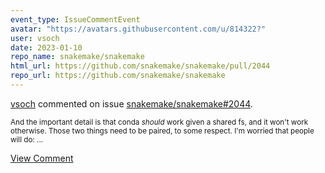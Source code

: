 ```yaml
---
event_type: IssueCommentEvent
avatar: "https://avatars.githubusercontent.com/u/814322?"
user: vsoch
date: 2023-01-10
repo_name: snakemake/snakemake
html_url: https://github.com/snakemake/snakemake/pull/2044
repo_url: https://github.com/snakemake/snakemake
---
```


<a href='https://github.com/vsoch' target='_blank'>vsoch</a> commented on issue <a href='https://github.com/snakemake/snakemake/pull/2044' target='_blank'>snakemake/snakemake#2044</a>.

<small>And the important detail is that conda _should_ work given a shared fs, and it won't work otherwise. Those two things need to be paired, to some respect. I'm worried that people will do:...</small>

<a href='https://github.com/snakemake/snakemake/pull/2044' target='_blank'>View Comment</a>